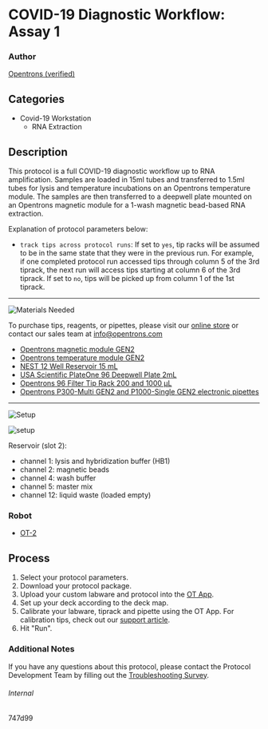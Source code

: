 # COVID-19 Diagnostic Workflow: Assay 1

### Author
[Opentrons (verified)](https://opentrons.com/)

## Categories
* Covid-19 Workstation
    * RNA Extraction

## Description
This protocol is a full COVID-19 diagnostic workflow up to RNA amplification. Samples are loaded in 15ml tubes and transferred to 1.5ml tubes for lysis and temperature incubations on an Opentrons temperature module. The samples are then transferred to a deepwell plate mounted on an Opentrons magnetic module for a 1-wash magnetic bead-based RNA extraction.

Explanation of protocol parameters below:
* `track tips across protocol runs`: If set to `yes`, tip racks will be assumed to be in the same state that they were in the previous run. For example, if one completed protocol run accessed tips through column 5 of the 3rd tiprack, the next run will access tips starting at column 6 of the 3rd tiprack. If set to `no`, tips will be picked up from column 1 of the 1st tiprack.

---

![Materials Needed](https://s3.amazonaws.com/opentrons-protocol-library-website/custom-README-images/001-General+Headings/materials.png)  

To purchase tips, reagents, or pipettes, please visit our [online store](https://shop.opentrons.com/) or contact our sales team at [info@opentrons.com](mailto:info@opentrons.com)

* [Opentrons magnetic module GEN2](https://shop.opentrons.com/collections/hardware-modules/products/magdeck)
* [Opentrons temperature module GEN2](https://shop.opentrons.com/collections/hardware-modules/products/tempdeck)
* [NEST 12 Well Reservoir 15 mL](https://labware.opentrons.com/nest_12_reservoir_15ml)
* [USA Scientific PlateOne 96 Deepwell Plate 2mL](https://www.usascientific.com/plateone-96-deep-well-2ml/p/PlateOne-96-Deep-Well-2mL)
* [Opentrons 96 Filter Tip Rack 200 and 1000 µL](https://shop.opentrons.com/collections/opentrons-tips/products/opentrons-200ul-filter-tips)
* [Opentrons P300-Multi GEN2 and P1000-Single GEN2 electronic pipettes](https://shop.opentrons.com/collections/ot-2-pipettes)

---
![Setup](https://s3.amazonaws.com/opentrons-protocol-library-website/custom-README-images/001-General+Headings/Setup.png)  

![setup](https://opentrons-protocol-library-website.s3.amazonaws.com/custom-README-images/747d99/setup.png)  

Reservoir (slot 2):
* channel 1: lysis and hybridization buffer (HB1)
* channel 2: magnetic beads
* channel 4: wash buffer
* channel 5: master mix
* channel 12: liquid waste (loaded empty)

### Robot
* [OT-2](https://opentrons.com/ot-2)

## Process
1. Select your protocol parameters.
2. Download your protocol package.
3. Upload your custom labware and protocol into the [OT App](https://opentrons.com/ot-app).
4. Set up your deck according to the deck map.
5. Calibrate your labware, tiprack and pipette using the OT App. For calibration tips, check out our [support article](https://support.opentrons.com/ot-2/getting-started-software-setup/deck-calibration).
6. Hit "Run".

### Additional Notes
If you have any questions about this protocol, please contact the Protocol Development Team by filling out the [Troubleshooting Survey](https://protocol-troubleshooting.paperform.co/).

###### Internal
747d99
